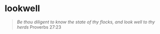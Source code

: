 # lookwell

> _Be thou diligent to know the state of thy flocks, and look well to thy herds_ Proverbs 27:23

